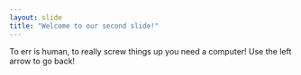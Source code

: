 ```yaml
---
layout: slide
title: "Welcome to our second slide!"
---
```

To err is human, to really screw things up you need a computer!
Use the left arrow to go back!
